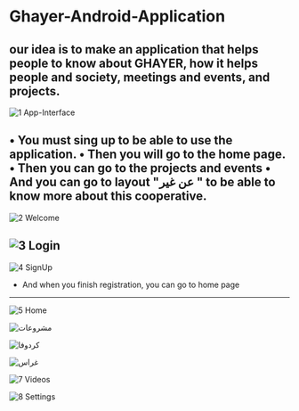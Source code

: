# Ghayer-Android-Application
our idea is to make an application that helps people to know about GHAYER, how it helps people and society, meetings and events, and projects.
------
![1 App-Interface](https://user-images.githubusercontent.com/46052811/214074989-7abaa4ec-b152-4407-b4d8-ef8dd9c59f88.png)

•	You must sing up to be able to use the application.
•	Then you will go to the home page.
•	Then you can go to the projects and events 
•	And you can go to layout "عن غير " to be able to know more about this cooperative.
----

![2 Welcome](https://user-images.githubusercontent.com/46052811/214075147-cd3d3b5a-b5d5-4427-9152-c4135587cc4c.png)


![3 Login](https://user-images.githubusercontent.com/46052811/214075158-39cf92fd-cc52-469d-b6fc-c5fa74d40a1e.png)
----

![4 SignUp](https://user-images.githubusercontent.com/46052811/214075167-50a3fcc9-3e30-4955-89d3-b35d78457f33.png)

 - And when you finish registration, you can go to home page

-----

![5 Home](https://user-images.githubusercontent.com/46052811/214075218-9bee2c3d-bba7-4f31-b6e1-a916fb4ee484.png)


![مشروعات](https://user-images.githubusercontent.com/46052811/214075363-ff09214d-01e7-48c7-bb99-c8cae282606c.PNG)


![كردوفا](https://user-images.githubusercontent.com/46052811/214075426-f40e186d-0f62-4e5e-8aaa-922da053ae5c.PNG)


![غراس](https://user-images.githubusercontent.com/46052811/214075433-f649b842-8686-405f-8aed-b5651a2a1d2b.PNG)

![7 Videos](https://user-images.githubusercontent.com/46052811/214075438-04cc011c-6d35-4c20-b260-8fc0cec0a65a.png)

![8 Settings](https://user-images.githubusercontent.com/46052811/214075491-5d40312e-3c88-42be-867b-d16af7b4ccee.png)
